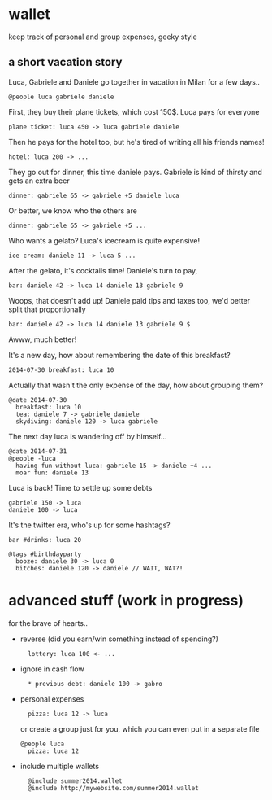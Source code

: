 #  wallet

keep track of personal and group expenses, geeky style

## a short vacation story

Luca, Gabriele and Daniele go together in vacation in Milan for a few days..

    @people luca gabriele daniele

First, they buy their plane tickets, which cost 150$. Luca pays for everyone
   
    plane ticket: luca 450 -> luca gabriele daniele

Then he pays for the hotel too, but he's tired of writing all his friends names!
    
    hotel: luca 200 -> ...

They go out for dinner, this time daniele pays. Gabriele is kind of thirsty and gets an extra beer
    
    dinner: gabriele 65 -> gabriele +5 daniele luca

Or better, we know who the others are 
    
    dinner: gabriele 65 -> gabriele +5 ...

Who wants a gelato? Luca's icecream is quite expensive!
    
    ice cream: daniele 11 -> luca 5 ...

After the gelato, it's cocktails time! Daniele's turn to pay,
    
    bar: daniele 42 -> luca 14 daniele 13 gabriele 9

Woops, that doesn't add up! Daniele paid tips and taxes too, we'd better split that proportionally

    bar: daniele 42 -> luca 14 daniele 13 gabriele 9 $

Awww, much better!

It's a new day, how about remembering the date of this breakfast?
    
    2014-07-30 breakfast: luca 10

Actually that wasn't the only expense of the day, how about grouping them?

    @date 2014-07-30
      breakfast: luca 10
      tea: daniele 7 -> gabriele daniele
      skydiving: daniele 120 -> luca gabriele

The next day luca is wandering off by himself...

    @date 2014-07-31 
    @people -luca
      having fun without luca: gabriele 15 -> daniele +4 ...
      moar fun: daniele 13

Luca is back! Time to settle up some debts

    gabriele 150 -> luca
    daniele 100 -> luca

It's the twitter era, who's up for some hashtags?

    bar #drinks: luca 20
    
    @tags #birthdayparty
      booze: daniele 30 -> luca 0
      bitches: daniele 120 -> daniele // WAIT, WAT?!

advanced stuff (work in progress)
===================================
for the brave of hearts..
- reverse (did you earn/win something instead of spending?)
  
        lottery: luca 100 <- ...
  
- ignore in cash flow
  
        * previous debt: daniele 100 -> gabro

- personal expenses
 
        pizza: luca 12 -> luca

  or create a group just for you, which you can even put in a separate file
  
      @people luca
        pizza: luca 12
      
- include multiple wallets
    
        @include summer2014.wallet
        @include http://mywebsite.com/summer2014.wallet    
